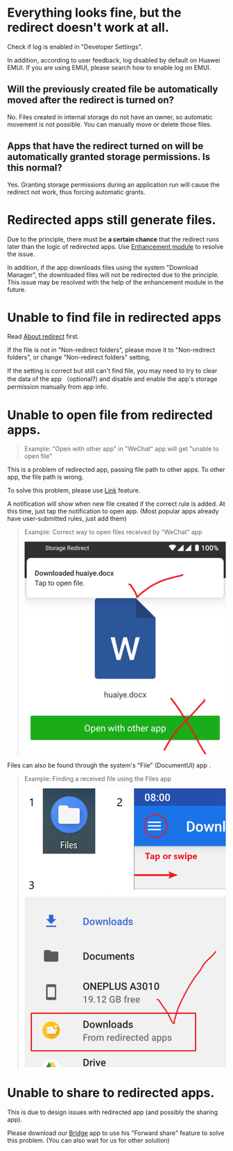 # Everything looks fine, but the redirect doesn't work at all.

Check if log is enabled in "Developer Settings".

In addition, according to user feedback, log disabled by default on Huawei EMUI. If you are using EMUI, please search how to enable log on EMUI.

## Will the previously created file be automatically moved after the redirect is turned on?

No. Files created in internal storage do not have an owner, so automatic movement is not possible. You can manually move or delete those files.
  
## Apps that have the redirect turned on will be automatically granted storage permissions. Is this normal?

Yes. Granting storage permissions during an application run will cause the redirect not work, thus forcing automatic grants.

# Redirected apps still generate files.

Due to the principle, there must be **a certain chance** that the redirect runs later than the logic of redirected apps. Use [Enhancement module](https://rikka.app/StorageRedirect/docs/en-US/?doc=enhancede) to resolve the issue.

In addition, if the app downloads files using the system "Download Manager", the downloaded files will not be redirected due to the principle. This issue may be resolved with the help of the enhancement module in the future.

# Unable to find file in redirected apps

Read [About redirect](https://rikka.app/storage_redirect/docs/en/?doc=About%20redirect) first.

If the file is not in "Non-redirect folders", please move it to "Non-redirect folders", or change "Non-redirect folders" setting,

If the setting is correct but still can't find file, you may need to try to clear the data of the app （optional?) and disable and enable the app's storage permission manually from app info.

# Unable to open file from redirected apps.

> Example: "Open with other app" in "WeChat" app will get "unable to open file"

This is a problem of redirected app, passing file path to other apps. To other app, the file path is wrong.

To solve this problem, please use [Link](https://rikka.app/storage_redirect/docs/en/?doc=About%20link) feature.

A notification will show when new file created if the correct rule is added.
At this time, just tap the notification to open app. (Most popular apps already have user-submitted rules, just add them)

> Example: Correct way to open files received by "WeChat" app
>
> ![Correct way to open](./../en/images/open_with_0.png)

Files can also be found through the system's "File" (DocumentUI) app .

> Example: Finding a received file using the Files app
>
> !["File" app](./../en/images/open_with_1.png)

# Unable to share to redirected apps.

This is due to design issues with redirected app (and possibly the sharing app).

Please download our [Bridge](https://play.google.com/store/apps/details?id=moe.shizuku.bridge) app to use his "Forward share" feature to solve this problem. (You can also wait for us for other solution)